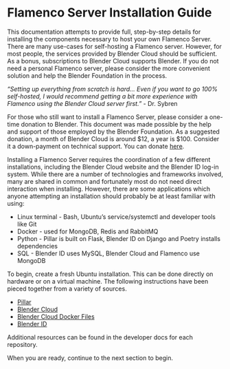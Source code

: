 # Flamenco Server Installation Guide

This documentation attempts to provide full, step-by-step details for installing the components necessary to host your own Flamenco Server. There are many use-cases for self-hosting a Flamenco server. However, for most people, the services provided by Blender Cloud should be sufficient. As a bonus, subscriptions to Blender Cloud supports Blender. If you do not need a personal Flamenco server, please consider the more convenient solution and help the Blender Foundation in the process.

*“Setting up everything from scratch is hard... Even if you want to go 100% self-hosted, I would recommend getting a bit more experience with Flamenco using the Blender Cloud server first.”* - Dr. Sybren


For those who still want to install a Flamenco Server, please consider a one-time donation to Blender. This document was made possible by the help and support of those employed by the Blender Foundation.  As a suggested donation, a month of Blender Cloud is around $12, a year is $100. Consider it a down-payment on technical support. You can donate [here](https://www.blender.org/foundation/donation-payment/).

Installing a Flamenco Server requires the coordination of a few different installations, including the Blender Cloud website and the Blender ID log-in system. While there are a number of technologies and frameworks involved, many are shared in common and fortunately most do not need direct interaction when installing. However, there are some applications which anyone attempting an installation should probably be at least familiar with using:
- Linux terminal - Bash, Ubuntu’s service/systemctl and developer tools like Git    
- Docker - used for MongoDB, Redis and RabbitMQ    
- Python - Pillar is built on Flask, Blender ID on Django and Poetry installs dependencies    
- SQL - Blender ID uses MySQL, Blender Cloud and Flamenco use MongoDB   

To begin, create a fresh Ubuntu installation. This can be done directly on hardware or on a virtual machine. The following instructions have been pieced together from a variety of sources.    
- [Pillar](https://pillarframework.org/development/install/)    
- [Blender Cloud](https://developer.blender.org/diffusion/BC/)    
- [Blender Cloud Docker Files](https://developer.blender.org/diffusion/BC/browse/master/docker/)    
- [Blender ID](https://docs.blender.org/id/)    

Additional resources can be found in the developer docs for each repository. 

When you are ready, continue to the next section to begin. 

